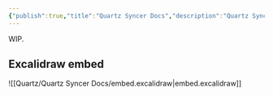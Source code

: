 ```yaml
---
{"publish":true,"title":"Quartz Syncer Docs","description":"Quartz Syncer documentation.","cssclasses":"mado-heading hide-date index-page"}
---
```



WIP.

## Excalidraw embed

![[Quartz/Quartz Syncer Docs/embed.excalidraw\|embed.excalidraw]]
